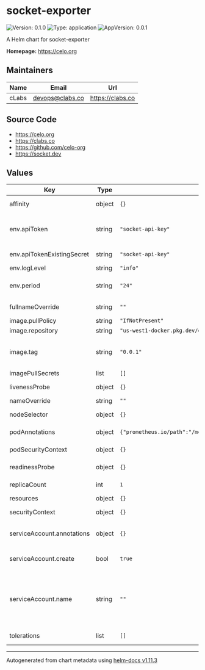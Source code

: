 # socket-exporter

![Version: 0.1.0](https://img.shields.io/badge/Version-0.1.0-informational?style=flat-square) ![Type: application](https://img.shields.io/badge/Type-application-informational?style=flat-square) ![AppVersion: 0.0.1](https://img.shields.io/badge/AppVersion-0.0.1-informational?style=flat-square)

A Helm chart for socket-exporter

**Homepage:** <https://celo.org>

## Maintainers

| Name | Email | Url |
| ---- | ------ | --- |
| cLabs | <devops@clabs.co> | <https://clabs.co> |

## Source Code

* <https://celo.org>
* <https://clabs.co>
* <https://github.com/celo-org>
* <https://socket.dev>

## Values

| Key | Type | Default | Description |
|-----|------|---------|-------------|
| affinity | object | `{}` | Kubernetes pod affinity |
| env.apiToken | string | `"socket-api-key"` | Env. Var API_KEY. Won't be used if apiKeyExistingSecret is defined |
| env.apiTokenExistingSecret | string | `"socket-api-key"` | Existing secret for Env. Var API_KEY. |
| env.logLevel | string | `"info"` | Log level. |
| env.period | string | `"24"` | Period for retrieving Socket.dev scores in hours. |
| fullnameOverride | string | `""` | Chart full name override |
| image.pullPolicy | string | `"IfNotPresent"` | Image pullpolicy |
| image.repository | string | `"us-west1-docker.pkg.dev/devopsre/socket-exporter/socket-exporter"` | Image repository |
| image.tag | string | `"0.0.1"` | Image tag Overrides the image tag whose default is the chart appVersion. |
| imagePullSecrets | list | `[]` | Image pull secrets |
| livenessProbe | object | `{}` | Liveness probe configuration |
| nameOverride | string | `""` | Chart name override |
| nodeSelector | object | `{}` | Kubernetes node selector |
| podAnnotations | object | `{"prometheus.io/path":"/metrics","prometheus.io/port":"9101","prometheus.io/scrape":"true"}` | Custom pod annotations |
| podSecurityContext | object | `{}` | Custom pod security context |
| readinessProbe | object | `{}` | Readiness probe configuration |
| replicaCount | int | `1` | Number of deployment replicas |
| resources | object | `{}` | Container resources |
| securityContext | object | `{}` | Custom container security context |
| serviceAccount.annotations | object | `{}` | Annotations to add to the service account |
| serviceAccount.create | bool | `true` | Specifies whether a service account should be created |
| serviceAccount.name | string | `""` | The name of the service account to use. If not set and create is true, a name is generated using the fullname template |
| tolerations | list | `[]` | Kubernetes tolerations |

----------------------------------------------
Autogenerated from chart metadata using [helm-docs v1.11.3](https://github.com/norwoodj/helm-docs/releases/v1.11.3)
